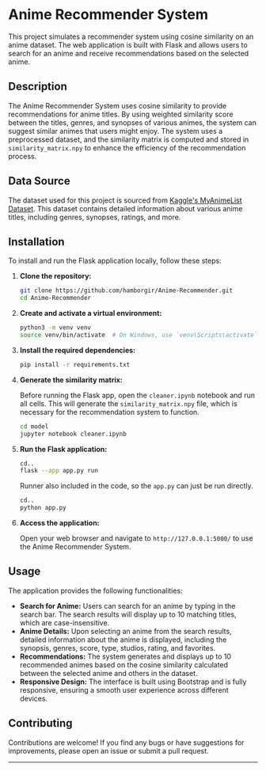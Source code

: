 # Anime Recommender System

This project simulates a recommender system using cosine similarity on an anime dataset. The web application is built with Flask and allows users to search for an anime and receive recommendations based on the selected anime.

## Description

The Anime Recommender System uses cosine similarity to provide recommendations for anime titles. By using weighted similarity score between the titles, genres, and synopses of various animes, the system can suggest similar animes that users might enjoy. The system uses a preprocessed dataset, and the similarity matrix is computed and stored in `similarity_matrix.npy` to enhance the efficiency of the recommendation process.

## Data Source

The dataset used for this project is sourced from [Kaggle's MyAnimeList Dataset](https://www.kaggle.com/datasets/dbdmobile/myanimelist-dataset?select=anime-dataset-2023.csv). This dataset contains detailed information about various anime titles, including genres, synopses, ratings, and more.

## Installation

To install and run the Flask application locally, follow these steps:

1. **Clone the repository:**

   ```bash
   git clone https://github.com/hamborgir/Anime-Recommender.git
   cd Anime-Recommender
   ```

2. **Create and activate a virtual environment:**

   ```bash
   python3 -m venv venv
   source venv/bin/activate  # On Windows, use `venv\Scripts\activate`
   ```

3. **Install the required dependencies:**

   ```bash
   pip install -r requirements.txt
   ```

4. **Generate the similarity matrix:**

   Before running the Flask app, open the `cleaner.ipynb` notebook and run all cells. This will generate the `similarity_matrix.npy` file, which is necessary for the recommendation system to function.
   
   ```bash
   cd model
   jupyter notebook cleaner.ipynb
   ```
6. **Run the Flask application:**

   ```bash
   cd..
   flask --app app.py run
   ```
   Runner also included in the code, so the `app.py` can just be run directly.
   ```bash
   cd..
   python app.py
   ```

7. **Access the application:**

   Open your web browser and navigate to `http://127.0.0.1:5000/` to use the Anime Recommender System.

## Usage

The application provides the following functionalities:

- **Search for Anime:** Users can search for an anime by typing in the search bar. The search results will display up to 10 matching titles, which are case-insensitive.
- **Anime Details:** Upon selecting an anime from the search results, detailed information about the anime is displayed, including the synopsis, genres, score, type, studios, rating, and favorites.
- **Recommendations:** The system generates and displays up to 10 recommended animes based on the cosine similarity calculated between the selected anime and others in the dataset.
- **Responsive Design:** The interface is built using Bootstrap and is fully responsive, ensuring a smooth user experience across different devices.

## Contributing

Contributions are welcome! If you find any bugs or have suggestions for improvements, please open an issue or submit a pull request.

---
